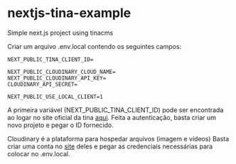 # nextjs-tina-example
Simple next.js project using tinacms

Criar um arquivo .env.local contendo os seguintes campos:

```
NEXT_PUBLIC_TINA_CLIENT_ID=

NEXT_PUBLIC_CLOUDINARY_CLOUD_NAME=
NEXT_PUBLIC_CLOUDINARY_API_KEY=
CLOUDINARY_API_SECRET=

NEXT_PUBLIC_USE_LOCAL_CLIENT=1
```

A primeira variável (NEXT_PUBLIC_TINA_CLIENT_ID) pode ser encontrada ao logar no site oficial da tina [aqui](https://app.tina.io/signin). Feita a autenticação, basta criar um novo projeto e pegar o ID fornecido.

Cloudinary é a plataforma para hospedar arquivos (imagem e vídeos)
Basta criar uma conta no [site](https://cloudinary.com/) deles e pegar as credenciais necessárias para colocar no .env.local.
